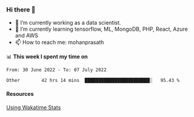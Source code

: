 ### Hi there 👋

- 🔭 I’m currently working as a data scientist.
- 🌱 I’m currently learning tensorflow, ML, MongoDB, PHP, React, Azure and AWS
- 📫 How to reach me: mohanprasath

📊 **This week I spent my time on**
<!--START_SECTION:waka-->

```text
From: 30 June 2022 - To: 07 July 2022

Other        42 hrs 14 mins  ████████████████████████░   95.43 %
```

<!--END_SECTION:waka-->

#### Resources
[Using Wakatime Stats](https://github.com/marketplace/actions/waka-readme)
